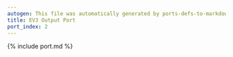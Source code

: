 ```yaml
---
autogen: This file was automatically generated by ports-defs-to-markdown.py
title: EV3 Output Port
port_index: 2
---
```


{% include port.md %}
